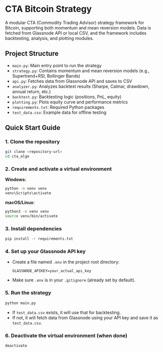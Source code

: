 # CTA Bitcoin Strategy

A modular CTA (Commodity Trading Advisor) strategy framework for Bitcoin, supporting both momentum and mean reversion models. Data is fetched from Glassnode API or local CSV, and the framework includes backtesting, analysis, and plotting modules.

## Project Structure

- `main.py`: Main entry point to run the strategy
- `strategy.py`: Contains momentum and mean reversion models (e.g., Supertrend+RSI, Bollinger Bands)
- `api.py`: Fetches data from Glassnode API and saves to CSV
- `analyzer.py`: Analyzes backtest results (Sharpe, Calmar, drawdown, annual return, etc.)
- `backtest.py`: Backtesting logic (positions, PnL, equity)
- `plotting.py`: Plots equity curve and performance metrics
- `requirements.txt`: Required Python packages
- `test_data.csv`: Example data for offline testing

## Quick Start Guide

### 1. Clone the repository
```bash
git clone <repository-url>
cd cta_algo
```

### 2. Create and activate a virtual environment
**Windows:**
```bash
python -m venv venv
venv\Scripts\activate
```
**macOS/Linux:**
```bash
python3 -m venv venv
source venv/bin/activate
```

### 3. Install dependencies
```bash
pip install -r requirements.txt
```

### 4. Set up your Glassnode API key
- Create a file named `.env` in the project root directory:
  ```
  GLASSNODE_APIKEY=your_actual_api_key
  ```
- Make sure `.env` is in your `.gitignore` (already set by default).

### 5. Run the strategy
```bash
python main.py
```

- If `test_data.csv` exists, it will use that for backtesting.
- If not, it will fetch data from Glassnode using your API key and save it as `test_data.csv`.

### 6. Deactivate the virtual environment (when done)
```bash
deactivate
```